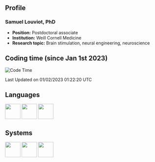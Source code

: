 ## Profile
### Samuel Louviot, PhD
- **Position:** Postdoctoral associate
- **Institution:** Weill Cornell Medicine
- **Research topic:** Brain stimulation, neural engineering, neuroscience

## Coding time (since Jan 1st 2023)

<!--START_SECTION:waka-->
![Code Time](http://img.shields.io/badge/Code%20Time-114%20hrs%2019%20mins-blue)

 Last Updated on 01/02/2023 01:22:20 UTC
 
<!--END_SECTION:waka-->

## Languages
<img width=50 src="https://www.vectorlogo.zone/logos/python/python-icon.svg">
<img width=50 src="https://raw.githubusercontent.com/odb/official-bash-logo/61eff022f2dad3c7468f5deb4f06652d15f2c143/assets/Logos/Icons/SVG/128x128.svg">
<img width=50 src="https://www.vectorlogo.zone/logos/git-scm/git-scm-icon.svg"/>

## Systems
<img width=50 src="https://www.vectorlogo.zone/logos/linux/linux-icon.svg"/>
<img width=50 src="https://cdn.worldvectorlogo.com/logos/mac-os-2.svg"/>
<img width=50 src="https://www.vectorlogo.zone/logos/microsoft/microsoft-icon.svg"/>

